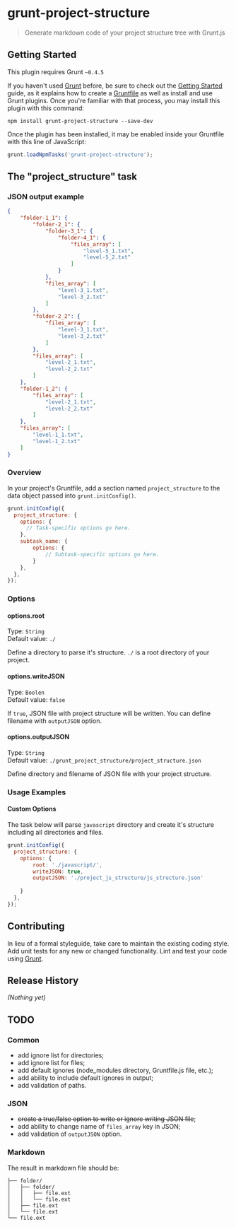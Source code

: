 # grunt-project-structure

> Generate markdown code of your project structure tree with Grunt.js

## Getting Started
This plugin requires Grunt `~0.4.5`

If you haven't used [Grunt](http://gruntjs.com/) before, be sure to check out the [Getting Started](http://gruntjs.com/getting-started) guide, as it explains how to create a [Gruntfile](http://gruntjs.com/sample-gruntfile) as well as install and use Grunt plugins. Once you're familiar with that process, you may install this plugin with this command:

```shell
npm install grunt-project-structure --save-dev
```

Once the plugin has been installed, it may be enabled inside your Gruntfile with this line of JavaScript:

```js
grunt.loadNpmTasks('grunt-project-structure');
```

## The "project_structure" task

### JSON output example

```json
{
    "folder-1_1": {
        "folder-2_1": {
            "folder-3_1": {
                "folder-4_1": {
                    "files_array": [
                        "level-5_1.txt",
                        "level-5_2.txt"
                    ]
                }
            },
            "files_array": [
                "level-3_1.txt",
                "level-3_2.txt"
            ]
        },
        "folder-2_2": {
            "files_array": [
                "level-3_1.txt",
                "level-3_2.txt"
            ]
        },
        "files_array": [
            "level-2_1.txt",
            "level-2_2.txt"
        ]
    },
    "folder-1_2": {
        "files_array": [
            "level-2_1.txt",
            "level-2_2.txt"
        ]
    },
    "files_array": [
        "level-1_1.txt",
        "level-1_2.txt"
    ]
}
```

### Overview
In your project's Gruntfile, add a section named `project_structure` to the data object passed into `grunt.initConfig()`.

```js
grunt.initConfig({
  project_structure: {
    options: {
      // Task-specific options go here.
    },
    subtask_name: {
		options: {
			// Subtask-specific options go here.
		}
    },
  },
});
```

### Options

#### options.root
Type: `String`  
Default value: `./` 

Define a directory to parse it's structure. `./` is a root directory of your project.

#### options.writeJSON
Type: `Boolen`  
Default value: `false`

If `true`, JSON file with project structure will be written. You can define filename with `outputJSON` option.

#### options.outputJSON
Type: `String`  
Default value: `./grunt_project_structure/project_structure.json`

Define directory and filename of JSON file with your project structure.

### Usage Examples

#### Custom Options
The task below will parse `javascript` directory and create it's structure including all directories and files. 

```js
grunt.initConfig({
  project_structure: {
    options: {
		root: './javascript/',
		writeJSON: true,
		outputJSON: './project_js_structure/js_structure.json'
		
	}
  },
});
```

## Contributing
In lieu of a formal styleguide, take care to maintain the existing coding style. Add unit tests for any new or changed functionality. Lint and test your code using [Grunt](http://gruntjs.com/).

## Release History
_(Nothing yet)_

## TODO

### Common
* add ignore list for directories;
* add ignore list for files;
* add default ignores (node_modules directory, Gruntfile.js file, etc.);
* add ability to include default ignores in output;
* add validation of paths.

### JSON
* ~~create a true/false option to write or ignore writing JSON file~~;
* add ability to change name of `files_array` key in JSON;
* add validation of `outputJSON` option.

### Markdown
The result in markdown file should be:
```
├── folder/
│   ├── folder/
│   │   ├── file.ext
│   │   └── file.ext
│   ├── file.ext
│   └── file.ext
└── file.ext
```